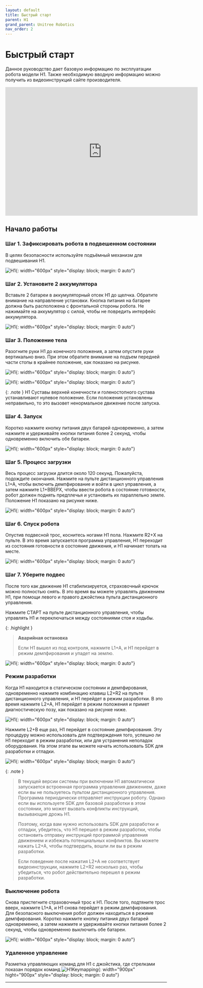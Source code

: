 ```yaml
---
layout: default
title: Быстрый старт
parent: H1
grand_parent: Unitree Robotics
nav_order: 2
---
```


# Быстрый старт

Данное руководство дает базовую информацию по эксплуатации робота модели H1. Также необходимую вводную информацию можно получить из видеоинструкций сайте производителя.

<center>
<iframe width="600" height="400" src="https://doc-cdn.unitree.com/static/2024/1/16/27eaf8cd75d8441b99e9853c5f51462f.mp4" title="YouTube video player" frameborder="0" allow="accelerometer; autoplay; clipboard-write; encrypted-media; gyroscope; picture-in-picture" allowfullscreen></iframe>
</center>

## Начало работы
### Шаг 1. Зафиксировать робота в подвешенном состоянии

В целях безопасности используйте подъёмный механизм для подвешивания H1.

![H1](/assets/images/hangH1.png){: width="600px" style="display: block; margin: 0 auto"}


### Шаг 2. Установите 2 аккумулятора

Вставьте 2 батареи в аккумуляторный отсек H1 до щелчка. Обратите внимание на направление установки. Кнопка питания на батарее должна быть расположена с фронтальной стороны робота. Не нажимайте на аккумулятор с силой, чтобы не повредить интерфейс аккумулятора.

![H1](/assets/images/battery_pack_H1.png){: width="600px" style="display: block; margin: 0 auto"}

### Шаг 3. Положение тела

Разогните руки H1 до конечного положения, а затем опустите руки вертикально вниз. При этом обратите внимание на подъем передней части стопы в крайнее положение, как показано на рисунке.

![H1](/assets/images/start_arm.png){: width="600px" style="display: block; margin: 0 auto"}

![H1](/assets/images/start_leg.png){: width="600px" style="display: block; margin: 0 auto"}


{: .note }
H1 Суставы верхней конечности и голеностопного сустава устанавливают нулевое положение. Если положения установлены неправильно, то это вызовет ненормальное движение после запуска.


### Шаг 4. Запуск

Коротко нажмите кнопку питания двух батарей одновременно, а затем нажмите и удерживайте кнопки питания более 2 секунд, чтобы одновременно включить обе батареи.

![H1](/assets/images/BatteryOn.png){: width="600px" style="display: block; margin: 0 auto"}

### Шаг 5. Процесс загрузки

Весь процесс загрузки длится около 120 секунд. Пожалуйста, подождите окончания. Нажмите на пульте дистанционного управления L1+A, чтобы включить демпфирование и войти в цикл управления, а затем нажмите L1+ВВЕРХ, чтобы ввести робота в состояние готовности, робот должен поднять предплечья и установить их параллельно земле. Положение H1 показано на рисунке ниже.

![H1](/assets/images/H1_step5.png){: width="600px" style="display: block; margin: 0 auto"}


### Шаг 6. Спуск робота

Опустив подвесной трос, коснитесь ногами H1 пола. Нажмите R2+X на пульте. В это время запускается программа управления, H1 переходит из состояния готовности в состояние движения, и H1 начинает топать на месте.

![H1](/assets/images/H1_foots.png){: width="600px" style="display: block; margin: 0 auto"}


### Шаг 7. Уберите подвес

После того как движение Н1 стабилизируется, страховочный крючок можно полностью снять. В это время вы можете управлять движением H1, при помощи левого и правого джойстика пульта дистанционного управления.

Нажмите СТАРТ на пульте дистанционного управления, чтобы управлять H1 и переключаться между состояниями стоя и ходьбы.

{: .highlight }
> **Аварийная остановка**
> 
> Если H1 вышел из под контроля, нажмите L1+A, и H1 перейдет в режим демпфирования и упадет на землю.

![H1](/assets/images/step7H1.png){: width="600px" style="display: block; margin: 0 auto"}

### Режим разработки

Когда H1 находится в статическом состоянии и демпфирования, одновременно нажмите комбинацию клавиш L2+R2 на пульте дистанционного управления, и H1 перейдет в режим разработки. В это время нажмите L2+A, H1 перейдет в режим положения и примет диагностическую позу, как показано на рисунке ниже.

![H1](/assets/images/devH1.png){: width="600px" style="display: block; margin: 0 auto"}


Нажмите L2+B еще раз, H1 перейдет в состояние демпфирования. Эту процедуру можно использовать для подтверждения того, успешно ли H1 переходит в режим разработки, или для устранения неполадок оборудования. На этом этапе вы можете начать использовать SDK для разработки и отладки.

![H1](/assets/images/dempH1.png){: width="600px" style="display: block; margin: 0 auto"}


{: .note }
> В текущей версии системы при включении H1 автоматически запускается встроенная программа управления движением, даже если вы не пользуетесь пультом дистанционного управления. Программа периодически отправляет инструкции роботу. Однако если вы используете SDK для базовой разработки в этом состоянии, это может вызвать конфликты инструкций, вызывающие дрожь H1.
> 
> Поэтому, когда вам нужно использовать SDK для разработки и отладки, убедитесь, что H1 перешел в режим разработки, чтобы остановить отправку инструкций программой управления движением и избежать потенциальных конфликтов. Вы можете нажать L2+A, чтобы подтвердить, вошли ли вы в режим разработки.
> 
> Если поведение после нажатия L2+A не соответствует видеоинструкции, нажмите L2+R2 несколько раз, чтобы убедиться, что робот действительно перешел в режим разработки.


### Выключение робота

Снова пристегните страховочный трос к H1. После того, подтяните трос вверх, нажмите L1+A, и H1 снова перейдет в режим демпфирования.
Для безопасного выключения робот должен находиться в режиме демпфирования. Коротко нажмите кнопку питания двух батарей одновременно, а затем нажмите и удерживайте кнопки питания более 2 секунд, чтобы одновременно выключить обе батареи.

![H1](/assets/images/lastH1.png){: width="600px" style="display: block; margin: 0 auto"}

### Удаленное управление

Разметка управляющих команд для H1 с джойстика, где стрелками показан порядок команд
![H1Keymapping](/assets/images/h1_keymapping.png){: width="900px" hight="900px" style="display: block; margin: 0 auto"}

---
